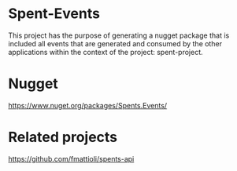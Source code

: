 # Spent-Events
This project has the purpose of generating a nugget package that is included all events that are generated and consumed by the other applications within the context of the project: spent-project.

# Nugget
https://www.nuget.org/packages/Spents.Events/


# Related projects
https://github.com/fmattioli/spents-api

